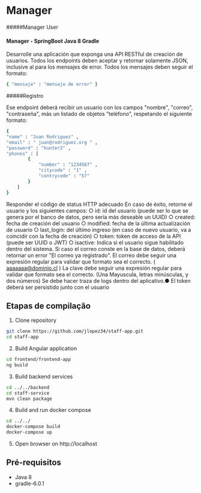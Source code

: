 # Manager
#####Manager User

#### Manager - SpringBoot Java 8 Gradle
Desarrolle una aplicación que exponga una API RESTful de creación de usuarios.
Todos los endpoints deben aceptar y retornar solamente JSON, inclusive al para los mensajes de error.
Todos los mensajes deben seguir el formato:
```bash
{ "mensaje" : "mensaje de error" }
```
#####Registro

Ese endpoint deberá recibir un usuario con los campos "nombre", "correo", "contraseña", más
un listado de objetos "teléfono", respetando el siguiente formato:
```bash
{
"name" : "Juan Rodriguez" ,
"email" : " juan@rodriguez.org " ,
"password" : "hunter2" ,
"phones" : [
        {
            "number" : "1234567" ,
            "citycode" : "1" ,
            "contrycode" : "57"
        }
    ]
}
```
Responder el código de status HTTP adecuado
En caso de éxito, retorne el usuario y los siguientes campos:
○ id: id del usuario (puede ser lo que se genera por el banco de datos, pero sería más
deseable un UUID)
○ created: fecha de creación del usuario
○ modified: fecha de la última actualización de usuario
○ last_login: del último ingreso (en caso de nuevo usuario, va a coincidir con la fecha
de creación)
○ token: token de acceso de la API (puede ser UUID o JWT)
○ isactive: Indica si el usuario sigue habilitado dentro del sistema.
Si caso el correo conste en la base de datos, deberá retornar un error "El correo ya
registrado".
El correo debe seguir una expresión regular para validar que formato sea el correcto.
( aaaaaaa@dominio.cl )
La clave debe seguir una expresión regular para validar que formato sea el correcto. (Una
Mayuscula, letras minúsculas, y dos números)
Se debe hacer traza de logs dentro del aplicativo.●
El token deberá ser persistido junto con el usuario

## Etapas de compilação
1. Clone repository
```bash
git clone https://github.com/jlopez34/staff-app.git
cd staff-app
```
2. Build Angular application
```bash
cd frontend/frontend-app
ng build
```
3. Build backend services
```bash
cd ../../backend
cd staff-service
mvn clean package

```
4. Build and run docker compose
```bash
cd ../../
docker-compose build
docker-compose up
```
5. Open browser on http://localhost

## Pré-requisitos
- Java 8
- gradle-6.0.1
